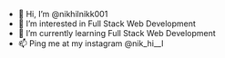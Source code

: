 - 👋 Hi, I’m @nikhilnikk001
- 👀 I’m interested in Full Stack Web Development
- 🌱 I’m currently learning Full Stack Web Development
- 📫 Ping me at my instagram @nik_hi__l

<!---
nikhilnikk001/nikhilnikk001 is a ✨ special ✨ repository because its `README.md` (this file) appears on your GitHub profile.
You can click the Preview link to take a look at your changes.
--->

